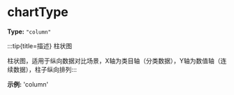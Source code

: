 # chartType

**Type:** `"column"`

:::tip{title=描述}
柱状图



柱状图，适用于纵向数据对比场景，X轴为类目轴（分类数据），Y轴为数值轴（连续数据），柱子纵向排列:::


 

**示例:**
'column'


 

